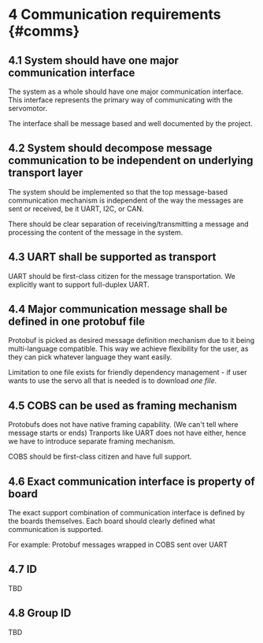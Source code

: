 # 4 Communication requirements {#comms}

## 4.1 System should have one major communication interface

The system as a whole should have one major communication interface. This interface represents the primary way of communicating with the servomotor.

The interface shall be message based and well documented by the project.

## 4.2 System should decompose message communication to be independent on underlying transport layer

The system should be implemented so that the top message-based communication mechanism is independent of the way the messages are sent or received, be it UART, I2C, or CAN.

There should be clear separation of receiving/transmitting a message and processing the content of the message in the system.

## 4.3 UART shall be supported as transport

UART should be first-class citizen for the message transportation. We explicitly want to support full-duplex UART.

## 4.4 Major communication message shall be defined in one protobuf file

Protobuf is picked as desired message definition mechanism due to it being multi-language compatible.
This way we achieve flexibility for the user, as they can pick whatever language they want easily.

Limitation to one file exists for friendly dependency management - if user wants to use the servo all that is needed is to download _one file_.

## 4.5 COBS can be used as framing mechanism

Protobufs does not have native framing capability. (We can't tell where message starts or ends)
Tranports like UART does not have either, hence we have to introduce separate framing mechanism.

COBS should be first-class citizen and have full support.

## 4.6 Exact communication interface is property of board

The exact support combination of communication interface is defined by the boards themselves. Each board should clearly defined what communication is supported.

For example: Protobuf messages wrapped in COBS sent over UART

## 4.7 ID
TBD

## 4.8 Group ID
TBD
